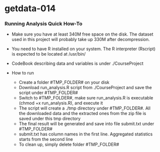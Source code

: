 # getdata-014

### Running Analysis Quick How-To

* Make sure you have at least 340M free space on the disk. The dataset used in this project will probably take up 330M after decompression.

* You need to have R installed on your system. The R interpreter (Rscript) is expected to be located at /usr/bin/

* CodeBook describing data and variables is under ./CourseProject

* How to run
  * Create a folder #TMP_FOLDER# on your disk
  * Download run_analysis.R script from ./CourseProject and save the script under #TMP_FOLDER#
  * Switch to #TMP_FOLDER#, make sure run_analysis.R is executable (chmod +x run_analysis.R), and execute it
  * The script will create a ./tmp directory under #TMP_FOLDER#. All the downloaded data and the extracted ones from the zip file is saved under this tmp directory
  * The final result will be generated and save into file submit.txt under #TMP_FOLDER#
  * submit.txt has column names in the first line. Aggregated statistics starts from the second line
  * To clean up, simply delete folder #TMP_FOLDER#
